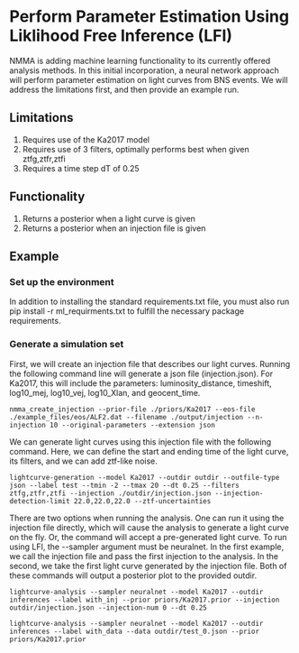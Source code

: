 # Perform Parameter Estimation Using Liklihood Free Inference (LFI)

NMMA is adding machine learning functionality to its currently offered analysis methods. In this initial incorporation, a neural network approach will perform parameter estimation on light curves from BNS events. We will address the limitations first, and then provide an example run. 

## Limitations

1. Requires use of the Ka2017 model
2. Requires use of 3 filters, optimally performs best when given ztfg,ztfr,ztfi
3. Requires a time step dT of 0.25

## Functionality

1. Returns a posterior when a light curve is given
2. Returns a posterior when an injection file is given

## Example

### Set up the environment

In addition to installing the standard requirements.txt file, you must also run pip install -r ml_requirments.txt to fulfill the necessary package requirements.

### Generate a simulation set

First, we will create an injection file that describes our light curves. Running the following command line will generate a json file (injection.json). For Ka2017, this will include the parameters: luminosity_distance, timeshift, log10_mej, log10_vej, log10_Xlan, and geocent_time. 

	nmma_create_injection --prior-file ./priors/Ka2017 --eos-file ./example_files/eos/ALF2.dat --filename ./output/injection --n-injection 10 --original-parameters --extension json

We can generate light curves using this injection file with the following command. Here, we can define the start and ending time of the light curve, its filters, and we can add ztf-like noise.

 	lightcurve-generation --model Ka2017 --outdir outdir --outfile-type json --label test --tmin -2 --tmax 20 --dt 0.25 --filters ztfg,ztfr,ztfi --injection ./outdir/injection.json --injection-detection-limit 22.0,22.0,22.0 --ztf-uncertainties

There are two options when running the analysis. One can run it using the injection file directly, which will cause the analysis to generate a light curve on the fly. Or, the command will accept a pre-generated light curve. To run using LFI, the --sampler argument must be neuralnet. In the first example, we call the injection file and pass the first injection to the analysis. In the second, we take the first light curve generated by the injection file. Both of these commands will output a posterior plot to the provided outdir. 

	lightcurve-analysis --sampler neuralnet --model Ka2017 --outdir inferences --label with_inj --prior priors/Ka2017.prior --injection outdir/injection.json --injection-num 0 --dt 0.25

	lightcurve-analysis --sampler neuralnet --model Ka2017 --outdir inferences --label with_data --data outdir/test_0.json --prior priors/Ka2017.prior 

 	
